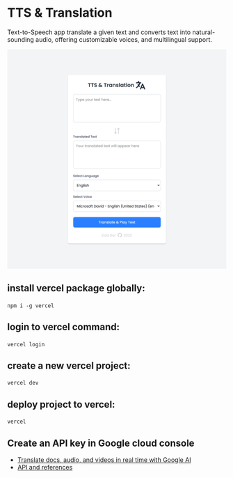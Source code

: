 # TTS & Translation

Text-to-Speech app translate a given text and converts text into natural-sounding audio, offering customizable voices, and multilingual support.

![alt text](./public/assets/localhost_3000_.png)

## install vercel package globally:

`npm i -g vercel`

## login to vercel command:

`vercel login`

## create a new vercel project:

`vercel dev`

## deploy project to vercel:

`vercel`

## Create an API key in Google cloud console

- [Translate docs, audio, and videos in real time with Google AI](https://cloud.google.com/translate?hl=he)
- [API and references](https://cloud.google.com/translate/docs/reference/rest/v2/translate)
